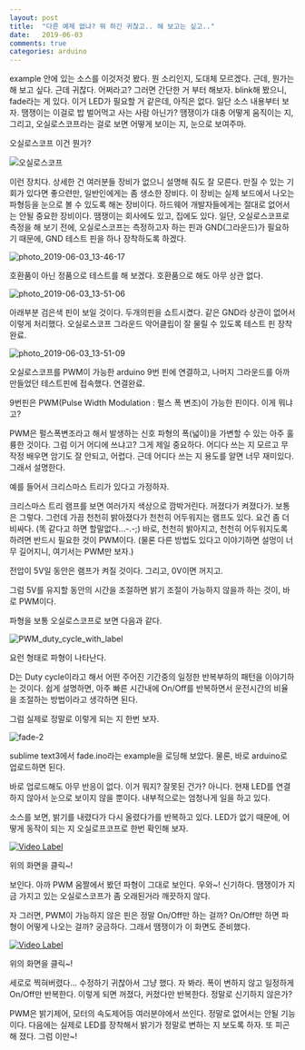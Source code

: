 ```yaml
---
layout: post
title:  "다른 예제 없냐? 뭐 하긴 귀찮고.. 해 보고는 싶고.."
date:   2019-06-03
comments: true
categories: arduino
---
```


example 안에 있는 소스를 이것저것 봤다. 뭔 소리인지, 도대체 모르겠다. 근데, 뭔가는 해 보고 싶다. 근데 귀찮다. 어쩌라고? 그러면 간단한 거 부터 해보자. blink해 봤으니, fade라는 게 있다. 이거 LED가 필요할 거 같은데, 아직은 없다. 일단 소스 내용부터 보자. 땜쟁이는 이걸로 밥 벌어먹고 사는 사람 아닌가? 땜쟁이가 대충 어떻게 움직이는 지, 그리고, 오실로스코프라는 걸로 보면 어떻게 보이는 지, 눈으로 보여주마. 

오실로스코프 이건 뭔가?

![오실로스코프](https://user-images.githubusercontent.com/20354551/58776221-75736a00-8604-11e9-9423-a3e52d1b1282.jpg)

이런 장치다. 상세한 건 여러분들 장비가 없으니 설명해 줘도 잘 모른다. 만질 수 있는 기회가 있다면 좋으련만, 일반인에게는 좀 생소한 장비다. 이 장비는 실제 보드에서 나오는 파형등을 눈으로 볼 수 있도록 해논 장비이다. 하드웨어 개발자들에게는 절대로 없어서는 안될 중요한 장비이다. 땜쟁이는 회사에도 있고, 집에도 있다. 일단, 오실로스코프로 측정을 해 보기 전에, 오실로스코프는 측정하고자 하는 핀과 GND(그라운드)가 필요하기 때문에, GND 테스트 핀을 하나 장착하도록 하겠다.

![photo_2019-06-03_13-46-17](https://user-images.githubusercontent.com/20354551/58776712-c5533080-8606-11e9-862f-5d888e0532af.jpg)

호환품이 아닌 정품으로 테스트를 해 보겠다. 호환품으로 해도 아무 상관 없다. 

![photo_2019-06-03_13-51-06](https://user-images.githubusercontent.com/20354551/58776715-ca17e480-8606-11e9-9487-8c2ee558f91c.jpg)

아래부분 검은색 핀이 보일 것이다. 두개의핀을 쇼트시켰다. 같은 GND라 상관이 없어서 이렇게 처리했다. 오실로스코프 그라운드 악어클립이 잘 물릴 수 있도록 테스트 핀 장착완료.

![photo_2019-06-03_13-51-09](https://user-images.githubusercontent.com/20354551/58776716-cdab6b80-8606-11e9-9759-f6a86768fbac.jpg)

오실로스코프를 PWM이 가능한 arduino 9번 핀에 연결하고, 나머지 그라운드를 아까 만들었던 테스트핀에 접속했다. 연결완료.

9번핀은 PWM(Pulse Width Modulation : 펄스 폭 변조)이 가능한 핀이다. 이게 뭐냐고? 

PWM은 펄스폭변조라고 해서 발생하는 신호 파형의 폭(넓이)을 가변할 수 있는 아주 훌륭한 것이다. 그럼 이거 어디에 쓰냐고? 그게 제일 중요하다. 어디다 쓰는 지 모르고 무작정 배우면 암기도 잘 안되고, 어렵다. 근데 어디다 쓰는 지 용도를 알면 너무 재미있다. 그래서 설명한다.

예를 들어서 크리스마스 트리가 있다고 가정하자.

크리스마스 트리 램프를 보면 여러가지 색상으로 깜박거린다. 꺼졌다가 켜졌다가. 보통은 그렇다. 그런데 가끔 천천히 밝아졌다가 천천히 어두워지는 램프도 있다. 요건 좀 더 비싸다. (똑 같다고 하면 할말없다...-.-;) 바로, 천천히 밝아지고, 천천히 어두워지도록 하려면 반드시 필요한 것이 PWM이다. (물론 다른 방법도 있다고 이야기하면 설멍이 너무 길어지니, 여기서는 PWM만 보자.) 

전압이 5V일 동안은 램프가 켜질 것이다. 그리고, 0V이면 꺼지고.

그럼 5V를 유지할 동안의 시간을 조절하면 밝기 조절이 가능하지 않을까 하는 것이, 바로 PWM이다.

파형을 보통 오실로스코프로 보면 다음과 같다.

![PWM_duty_cycle_with_label](https://user-images.githubusercontent.com/20354551/58777151-dc465280-8607-11e9-9800-e5c2f3f5b459.gif)

요런 형태로 파형이 나타난다.

D는 Duty cycle이라고 해서 어떤 주어진 기간중의 일정한 반복부하의 패턴을 이야기하는 것이다. 쉽게 설명하면, 아주 빠른 시간내에 On/Off를 반복하면서 운전시간의 비율을 조절하는 방법이라고 생각하면 된다.

그럼 실제로 정말로 이렇게 되는 지 한번 보자.

![fade-2](https://user-images.githubusercontent.com/20354551/58777552-c043b080-8609-11e9-9674-078dd95954b4.PNG)

sublime text3에서 fade.ino라는 example을 로딩해 보았다. 물론, 바로 arduino로 업로드하면 된다.

바로 업로드해도 아무 반응이 없다. 이거 뭐지? 잘못된 건가? 아니다. 현재 LED를 연결하지 않아서 눈으로 보이지 않을 뿐이다. 내부적으로는 엄청나게 일을 하고 있다.

소스를 보면, 밝기를 내렸다가 다시 올렸다가를 반복하고 있다. LED가 없기 때문에, 어떻게 동작이 되는 지 오실로프코프로 한번 확인해 보자.

[![Video Label](http://img.youtube.com/vi/mnq7YXETN8Q/0.jpg)](https://youtu.be/mnq7YXETN8Q) 

위의 화면을 클릭~!

보인다. 아까 PWM 움짤에서 봤던 파형이 그대로 보인다. 우와~! 신기하다. 땜쟁이가 지금 가지고 있는 오실로스코프가 좀 오래된거라 깨끗하지 않다. 

자 그러면, PWM이 가능하지 않은 핀은 정말 On/Off만 하는 걸까? On/Off만 하면 파형이 어떻게 나오는 걸까? 궁금하다. 그래서 땜쟁이가 이 화면도 준비했다.



[![Video Label](http://img.youtube.com/vi/zuRqQ32HI0M/0.jpg)](https://youtu.be/zuRqQ32HI0M) 

위의 화면을 클릭~!



세로로 찍혀버렸다... 수정하기 귀찮아서 그냥 했다. 자 봐라. 폭이 변하지 않고 일정하게 On/Off만 반복한다. 이렇게 되면 꺼졌다, 커졌다만 반복한다. 정말로 신기하지 않은가?

PWM은 밝기제어, 모터의 속도제어등 여러분야에서 쓰인다. 정말로 없어서는 안될 기능이다.  다음에는 실제로 LED를 장착해서 밝기가 정말로 변하는 지 보도록 하자. 또 피곤해 졌다. 그럼 이만~!